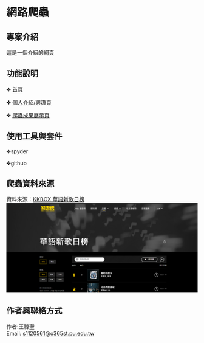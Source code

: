 # 網路爬蟲

## 專案介紹
這是一個介紹的網頁

## 功能說明
✤ [首頁](https://sheng130513.github.io/index.html/index.html)

✤ [個人介紹/興趣頁](https://sheng130513.github.io/index.html/generic.html)

✤ [爬蟲成果展示頁](https://sheng130513.github.io/index.html/elements.html)

## 使用工具與套件
✤spyder 

✤github

## 爬蟲資料來源
資料來源：[KKBOX 華語新歌日榜](https://kma.kkbox.com/charts/daily/newrelease?cate=297)
![KKBOX 排行榜](https://raw.githubusercontent.com/sheng130513/sheng130513.github.io/main/KKBOX.png)

## 作者與聯絡方式
作者:王禕聖  
Email: s1120561@o365st.pu.edu.tw
